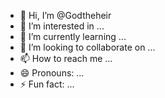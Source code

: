 - 👋 Hi, I’m @Godtheheir
- 👀 I’m interested in ...
- 🌱 I’m currently learning ...
- 💞️ I’m looking to collaborate on ...
- 📫 How to reach me ...
- 😄 Pronouns: ...
- ⚡ Fun fact: ...

<!---
Godtheheir/Godtheheir is a ✨ special ✨ repository because its `README.md` (this file) appears on your GitHub profile.
You can click the Preview link to take a look at your changes.
--->
